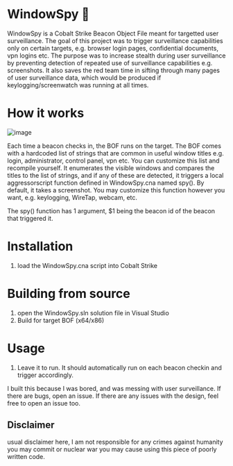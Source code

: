 # WindowSpy 👀

WindowSpy is a Cobalt Strike Beacon Object File meant for targetted user surveillance. The goal of this project was to trigger surveillance capabilities only on certain targets, e.g. browser login pages, confidential documents, vpn logins etc. The purpose was to increase stealth during user surveillance by preventing detection of repeated use of surveillance capabilities e.g. screenshots. It also saves the red team time in sifting through many pages of user surveillance data, which would be produced if keylogging/screenwatch was running at all times.

# How it works
![image](https://user-images.githubusercontent.com/29991665/205124642-c9d3441e-a8da-4bf2-8430-a2267e476b6c.png)

Each time a beacon checks in, the BOF runs on the target. The BOF comes with a hardcoded list of strings that are common in useful window titles e.g. login, administrator, control panel, vpn etc. You can customize this list and recompile yourself. It enumerates the visible windows and compares the titles to the list of strings, and if any of these are detected, it triggers a local aggressorscript function defined in WindowSpy.cna named spy(). By default, it takes a screenshot. You may customize this function however you want, e.g. keylogging, WireTap, webcam, etc.

The spy() function has 1 argument, $1 being the beacon id of the beacon that triggered it.

# Installation
1. load the WindowSpy.cna script into Cobalt Strike

# Building from source
1. open the WindowSpy.sln solution file in Visual Studio
2. Build for target BOF (x64/x86)

# Usage
1. Leave it to run. It should automatically run on each beacon checkin and trigger accordingly.


I built this because I was bored, and was messing with user surveillance. If there are bugs, open an issue. If there are any issues with the design, feel free to open an issue too.

## Disclaimer
usual disclaimer here, I am not responsible for any crimes against humanity you may commit or nuclear war you may cause using this piece of poorly written code.
